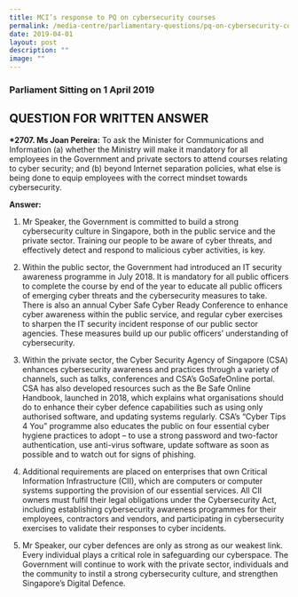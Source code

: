 ```yaml
---
title: MCI’s response to PQ on cybersecurity courses
permalink: /media-centre/parliamentary-questions/pq-on-cybersecurity-courses/
date: 2019-04-01
layout: post
description: ""
image: ""
---
```

### Parliament Sitting on 1 April 2019

QUESTION FOR WRITTEN ANSWER
---------------------------

  
**\*2707. Ms Joan Pereira:** To ask the Minister for Communications and Information (a) whether the Ministry will make it mandatory for all employees in the Government and private sectors to attend courses relating to cyber security; and (b) beyond Internet separation policies, what else is being done to equip employees with the correct mindset towards cybersecurity.   
  
**Answer:**  
  
1. Mr Speaker, the Government is committed to build a strong cybersecurity culture in Singapore, both in the public service and the private sector. Training our people to be aware of cyber threats, and effectively detect and respond to malicious cyber activities, is key.   
  
2. Within the public sector, the Government had introduced an IT security awareness programme in July 2018. It is mandatory for all public officers to complete the course by end of the year to educate all public officers of emerging cyber threats and the cybersecurity measures to take. There is also an annual Cyber Safe Cyber Ready Conference to enhance cyber awareness within the public service, and regular cyber exercises to sharpen the IT security incident response of our public sector agencies. These measures build up our public officers’ understanding of cybersecurity.  
  
3. Within the private sector, the Cyber Security Agency of Singapore (CSA) enhances cybersecurity awareness and practices through a variety of channels, such as talks, conferences and CSA’s GoSafeOnline portal. CSA has also developed resources such as the Be Safe Online Handbook, launched in 2018, which explains what organisations should do to enhance their cyber defence capabilities such as using only authorised software, and updating systems regularly. CSA’s “Cyber Tips 4 You” programme also educates the public on four essential cyber hygiene practices to adopt – to use a strong password and two-factor authentication, use anti-virus software, update software as soon as possible and to watch out for signs of phishing.  
  
4. Additional requirements are placed on enterprises that own Critical Information Infrastructure (CII), which are computers or computer systems supporting the provision of our essential services. All CII owners must fulfil their legal obligations under the Cybersecurity Act, including establishing cybersecurity awareness programmes for their employees, contractors and vendors, and participating in cybersecurity exercises to validate their responses to cyber incidents.  
  
5. Mr Speaker, our cyber defences are only as strong as our weakest link. Every individual plays a critical role in safeguarding our cyberspace. The Government will continue to work with the private sector, individuals and the community to instil a strong cybersecurity culture, and strengthen Singapore’s Digital Defence.
